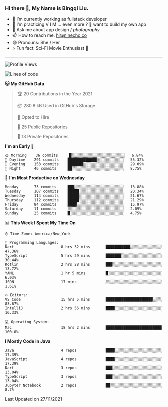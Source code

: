 ### Hi there 👋, My Name is Bingqi Liu.

- 🔭 I’m currently working as fullstack developer
- 🌱 I’m practicing V I M ... even more ? 🤨 want to build my own app
- 💬 Ask me about app design / *photography*
- 📫 How to reach me: hi@ninecho.co
- 😄 Pronouns: She / Her
- ⚡ Fun fact: Sci-Fi Movie Enthusiast 🚀

---

<!--START_SECTION:waka-->
![Profile Views](http://img.shields.io/badge/Profile%20Views-0-blue)

![Lines of code](https://img.shields.io/badge/From%20Hello%20World%20I%27ve%20Written-3.1%20million%20lines%20of%20code-blue)

**🐱 My GitHub Data** 

> 🏆 20 Contributions in the Year 2021
 > 
> 📦 280.8 kB Used in GitHub's Storage 
 > 
> 💼 Opted to Hire
 > 
> 📜 25 Public Repositories 
 > 
> 🔑 13 Private Repositories  
 > 
**I'm an Early 🐤** 

```text
🌞 Morning    36 commits     █░░░░░░░░░░░░░░░░░░░░░░░░   6.84% 
🌆 Daytime    291 commits    █████████████░░░░░░░░░░░░   55.32% 
🌃 Evening    153 commits    ███████░░░░░░░░░░░░░░░░░░   29.09% 
🌙 Night      46 commits     ██░░░░░░░░░░░░░░░░░░░░░░░   8.75%

```
📅 **I'm Most Productive on Wednesday** 

```text
Monday       73 commits     ███░░░░░░░░░░░░░░░░░░░░░░   13.88% 
Tuesday      107 commits    █████░░░░░░░░░░░░░░░░░░░░   20.34% 
Wednesday    114 commits    █████░░░░░░░░░░░░░░░░░░░░   21.67% 
Thursday     112 commits    █████░░░░░░░░░░░░░░░░░░░░   21.29% 
Friday       84 commits     ████░░░░░░░░░░░░░░░░░░░░░   15.97% 
Saturday     11 commits     ░░░░░░░░░░░░░░░░░░░░░░░░░   2.09% 
Sunday       25 commits     █░░░░░░░░░░░░░░░░░░░░░░░░   4.75%

```


📊 **This Week I Spent My Time On** 

```text
⌚︎ Time Zone: America/New_York

💬 Programming Languages: 
Dart                     8 hrs 32 mins       ███████████░░░░░░░░░░░░░░   47.36% 
TypeScript               5 hrs 29 mins       ███████░░░░░░░░░░░░░░░░░░   30.44% 
Kotlin                   2 hrs 28 mins       ███░░░░░░░░░░░░░░░░░░░░░░   13.72% 
YAML                     1 hr 5 mins         █░░░░░░░░░░░░░░░░░░░░░░░░   6.03% 
JSON                     17 mins             ░░░░░░░░░░░░░░░░░░░░░░░░░   1.61%

🔥 Editors: 
VS Code                  15 hrs 5 mins       █████████████████████░░░░   83.67% 
IntelliJ                 2 hrs 56 mins       ████░░░░░░░░░░░░░░░░░░░░░   16.33%

💻 Operating System: 
Mac                      18 hrs 2 mins       █████████████████████████   100.0%

```

**I Mostly Code in Java** 

```text
Java                     4 repos             ████░░░░░░░░░░░░░░░░░░░░░   17.39% 
JavaScript               4 repos             ████░░░░░░░░░░░░░░░░░░░░░   17.39% 
Dart                     3 repos             ███░░░░░░░░░░░░░░░░░░░░░░   13.04% 
TypeScript               3 repos             ███░░░░░░░░░░░░░░░░░░░░░░   13.04% 
Jupyter Notebook         2 repos             ██░░░░░░░░░░░░░░░░░░░░░░░   8.7%

```



 Last Updated on 27/11/2021
<!--END_SECTION:waka-->
